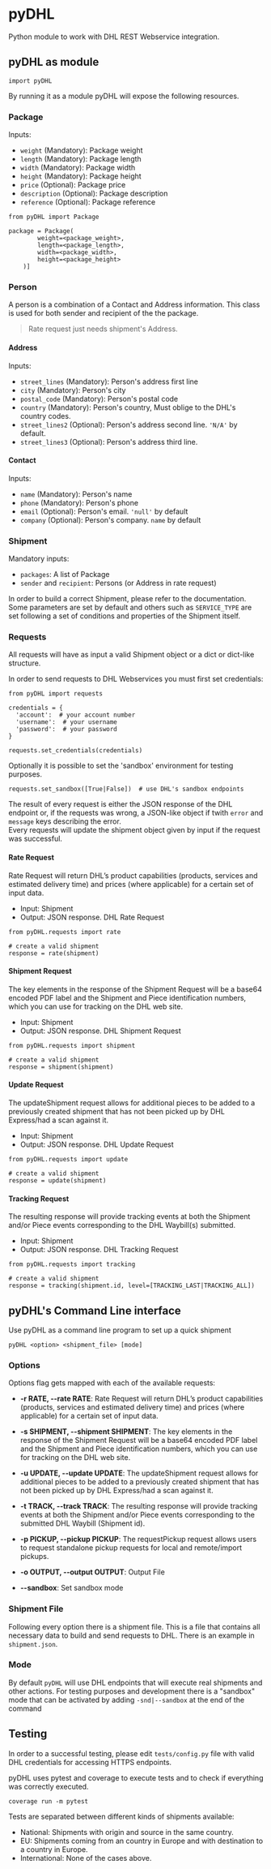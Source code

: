 pyDHL
===

Python module to work with DHL REST Webservice integration.


## pyDHL as module
```
import pyDHL
```
By running it as a module pyDHL will expose the following resources.

### Package

Inputs:
* `weight` (Mandatory): Package weight
* `length` (Mandatory): Package length
* `width` (Mandatory): Package width
* `height` (Mandatory): Package height
* `price` (Optional): Package price
* `description` (Optional): Package description
* `reference` (Optional): Package reference

```
from pyDHL import Package

package = Package(
        weight=<package_weight>,
        length=<package_length>,
        width=<package_width>,
        height=<package_height>
    )]
```

### Person

A person is a combination of a Contact and Address information. This class is used for both sender and recipient of the the package.

> Rate request just needs shipment's Address.

#### Address
Inputs:

 * `street_lines` (Mandatory): Person's address first line
 * `city` (Mandatory): Person's city
 * `postal_code` (Mandatory): Person's postal code
 * `country` (Mandatory): Person's country, Must oblige to the DHL's country codes.
 * `street_lines2` (Optional): Person's address second line. `'N/A'` by default.
 * `street_lines3` (Optional): Person's address third line.


#### Contact
Inputs:
* `name` (Mandatory): Person's name
* `phone` (Mandatory): Person's phone
* `email` (Optional): Person's email. `'null'` by default
* `company` (Optional): Person's company. `name` by default

### Shipment
Mandatory inputs:
* `packages`: A list of Package
* `sender` and `recipient`: Persons (or Address in rate request)

In order to build a correct Shipment, please refer to the documentation. Some parameters are set by default and others such as `SERVICE_TYPE` are set following
a set of conditions and properties of the Shipment itself.

### Requests
All requests will have as input a valid Shipment object or a dict or dict-like structure.

In order to send requests to DHL Webservices you must first set credentials:
```
from pyDHL import requests

credentials = {
  'account':  # your account number
  'username':  # your username
  'password':  # your password
}

requests.set_credentials(credentials)
```

Optionally it is possible to set the 'sandbox' environment for testing purposes.
```
requests.set_sandbox([True|False])  # use DHL's sandbox endpoints
```

The result of every request is either the JSON response of the DHL endpoint or, if the requests was wrong, a JSON-like object if twith `error` and `message` keys describing the error.  
Every requests will update the shipment object given by input if the request was successful.


#### Rate Request
Rate Request will return DHL’s product capabilities (products, services and estimated delivery time) and prices (where applicable) for a certain set of input data.

* Input: Shipment
* Output: JSON response. DHL Rate Request

```
from pyDHL.requests import rate

# create a valid shipment
response = rate(shipment)
```


#### Shipment Request
The key elements in the response of the Shipment Request will be a base64 encoded PDF label and the Shipment and Piece identification numbers, which you can use for tracking on the DHL web site.

* Input: Shipment
* Output: JSON response. DHL Shipment Request

```
from pyDHL.requests import shipment

# create a valid shipment
response = shipment(shipment)
```


#### Update Request
The updateShipment request allows for additional pieces to be added to a previously created shipment that has not been picked up by DHL Express/had a scan against it.

* Input: Shipment
* Output: JSON response. DHL Update Request

```
from pyDHL.requests import update

# create a valid shipment
response = update(shipment)
```


#### Tracking Request
The resulting response will provide tracking events at both the Shipment and/or Piece events corresponding to the DHL Waybill(s) submitted.

* Input: Shipment
* Output: JSON response. DHL Tracking Request

```
from pyDHL.requests import tracking

# create a valid shipment
response = tracking(shipment.id, level=[TRACKING_LAST|TRACKING_ALL])
```

## pyDHL's Command Line interface

Use pyDHL as a command line program to set up a quick shipment
```
pyDHL <option> <shipment_file> [mode]
```


### Options
Options flag gets mapped with each of the available requests:

*   **-r RATE, --rate RATE**: Rate Request will return DHL’s product capabilities (products, services and estimated delivery time) and prices (where applicable) for a certain set of input data.

*  **-s SHIPMENT, --shipment SHIPMENT**: The key elements in the response of the Shipment Request will be a base64 encoded PDF label and the Shipment and Piece identification numbers, which you can use for tracking on the DHL web site.

*  **-u UPDATE, --update UPDATE**: The updateShipment request allows for additional pieces to be added to a previously created shipment that has not been picked up by DHL Express/had a scan against it.

*  **-t TRACK, --track TRACK**: The resulting response will provide tracking events at both the Shipment and/or Piece events corresponding to the submitted DHL Waybill (Shipment id).

*  **-p PICKUP, --pickup PICKUP**: The requestPickup request allows users to request standalone pickup requests for local and remote/import pickups.

*  **-o OUTPUT, --output OUTPUT**: Output File

*  **--sandbox**: Set sandbox mode


### Shipment File
Following every option there is a shipment file. This is a file that contains all necessary data to build and send requests to DHL. There is an example in `shipment.json`.

### Mode
By default `pyDHL` will use DHL endpoints that will execute real shipments
and other actions. For testing purposes and development there is a "sandbox" mode
that can be activated by adding `-snd|--sandbox` at the end of the command

## Testing
In order to a successful testing, please edit `tests/config.py` file with valid
DHL credentials for accessing HTTPS endpoints.

pyDHL uses pytest and coverage to execute tests and to check if everything was correctly executed.
```
coverage run -m pytest
```

Tests are separated between different kinds of shipments available:
* National: Shipments with origin and source in the same country.
* EU: Shipments coming from an country in Europe and with destination to a country in Europe.
* International: None of the cases above.
